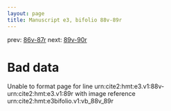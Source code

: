 ```yaml
---
layout: page
title: Manuscript e3, bifolio 88v-89r
---
```


prev: [86v-87r](../86v-87r/) next: [89v-90r](../89v-90r/)

# Bad data

Unable to format page for line urn:cite2:hmt:e3.v1:88v-urn:cite2:hmt:e3.v1:89r with image reference urn:cite2:hmt:e3bifolio.v1:vb_88v_89r
